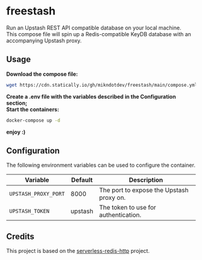 # freestash

Run an Upstash REST API compatible database on your local machine.<br>
This compose file will spin up a Redis-compatible KeyDB database with an accompanying Upstash proxy.

## Usage
**Download the compose file:**
```bash
wget https://cdn.statically.io/gh/mikndotdev/freestash/main/compose.yml
```
**Create a .env file with the variables described in the Configuration section;**<br>
**Start the containers:**

```bash
docker-compose up -d
```
**enjoy :)**

## Configuration

The following environment variables can be used to configure the container.

| Variable | Default | Description |
|----------|---------|-------------|
| `UPSTASH_PROXY_PORT` | 8000 | The port to expose the Upstash proxy on.
| `UPSTASH_TOKEN` | upstash | The token to use for authentication.

## Credits

This project is based on the [serverless-redis-http](https://github.com/hiett/serverless-redis-http) project.